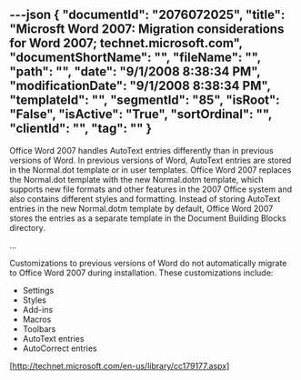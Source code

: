 ---json
{
  "documentId": "2076072025",
  "title": "Microsft Word 2007: Migration considerations for Word 2007; technet.microsoft.com",
  "documentShortName": "",
  "fileName": "",
  "path": "",
  "date": "9/1/2008 8:38:34 PM",
  "modificationDate": "9/1/2008 8:38:34 PM",
  "templateId": "",
  "segmentId": "85",
  "isRoot": "False",
  "isActive": "True",
  "sortOrdinal": "",
  "clientId": "",
  "tag": ""
}
---

Office Word 2007 handles AutoText entries differently than in previous versions of Word. In previous versions of Word, AutoText entries are stored in the Normal.dot template or in user templates. Office Word 2007 replaces the Normal.dot template with the new Normal.dotm template, which supports new file formats and other features in the 2007 Office system and also contains different styles and formatting. Instead of storing AutoText entries in the new Normal.dotm template by default, Office Word 2007 stores the entries as a separate template in the Document Building Blocks directory.

…

Customizations to previous versions of Word do not automatically migrate to Office Word 2007 during installation. These customizations include:
 
* Settings
* Styles
* Add-ins
* Macros
* Toolbars
* AutoText entries
* AutoCorrect entries

[http://technet.microsoft.com/en-us/library/cc179177.aspx]
